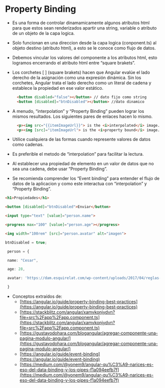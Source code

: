 # Property Binding

-   Es una forma de controlar dinamamicamente algunos atributos html para que estos sean renderizados apartir una string, variable o atributo de un objeto de la capa logica.
    
-   Solo funcionan en una direccion desde la capa logica (conponent.ts) al objeto destino (atributo html), a esto se le conoce como flujo de datos.
    
-   Debemos vincular los valores del componente a los atributos html, esto logramos encerrando el atributo html entre “square brakets”.
    
-   Los corchetes [ ] (square brakets) hacen que Angular evalúe el lado derecho de la asignación como una expresión dinámica. Sin los corchetes, Angular trata el lado derecho como un literal de cadena y establece la propiedad en ese valor estático.
    
    ```html 
      <button disabled="false"></button> // dato fijo como string
      <button [disabled]="btnDisabled"></button> //dato dinamico
    ```
    
-   A menudo, “interpolation” y “Property Binding” pueden lograr los mismos resultados. Los siguientes pares de enlaces hacen lo mismo.
    
    ```html
      <p><img src="{{itemImageUrl}}"> is the <i>interpolated</i> image.</p>
      <p><img [src]="itemImageUrl"> is the <i>property bound</i> image.</p>
    ```
    
-   Utilice cualquiera de las formas cuando represente valores de datos como cadenas.
    
-   Es preferible el metodo de “interpolation” para facilitar la lectura.
    
-   Al establecer una propiedad de elemento en un valor de datos que no sea una cadena, debe usar “Property Binding”.
    
-   Se recomienda comprender los “Event binding” para entender el flujo de datos de la aplicacion y como este interactua con “interpolation” y “Property Binding”.


	 
```html
<h1>Propiedades</h1>

<button [disabled]="btnDisabled">Enviar</button>

<input type="text" [value]="person.name">

<progress max="100" [value]="person.age"></progress>

<img width="100rem" [src]="person.avatar" alt="imagen">
```

```ts
btnDisabled = true;

 person = {

 name: "Cesar",

 age: 28,

 avatar: 'https://dam.esquirelat.com/wp-content/uploads/2017/04/reglas-basicas-para-tomar-ron-marcas.jpg'

 }
```



-   Conceptos extraídos de:
    -   [https://angular.io/guide/property-binding-best-practices](https://angular.io/guide/property-binding-best-practices)
    -   [https://stackblitz.com/angular/xamvkonjydvn?file=src%2Fapp%2Fapp.component.ts](https://stackblitz.com/angular/xamvkonjydvn?file=src%2Fapp%2Fapp.component.ts)
    -   [https://gustavodohara.com/blogangular/agregar-componente-una-pagina-modulo-angular/](https://gustavodohara.com/blogangular/agregar-componente-una-pagina-modulo-angular/)
    -   [https://angular.io/guide/event-binding](https://angular.io/guide/event-binding)
    - [https://medium.com/@yonem9/angular-qu%C3%A9-narices-es-eso-del-data-binding-y-los-pipes-f1a094eefb7f](https://medium.com/@yonem9/angular-qu%C3%A9-narices-es-eso-del-data-binding-y-los-pipes-f1a094eefb7f)

